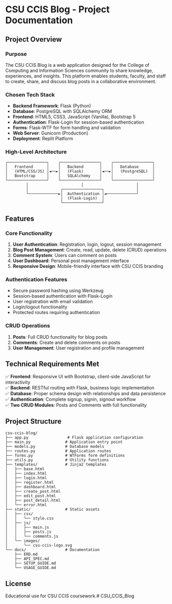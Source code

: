 # CSU CCIS Blog - Project Documentation

## Project Overview

### Purpose
The CSU CCIS Blog is a web application designed for the College of Computing and Information Sciences community to share knowledge, experiences, and insights. This platform enables students, faculty, and staff to create, share, and discuss blog posts in a collaborative environment.

### Chosen Tech Stack
- **Backend Framework**: Flask (Python)
- **Database**: PostgreSQL with SQLAlchemy ORM
- **Frontend**: HTML5, CSS3, JavaScript (Vanilla), Bootstrap 5
- **Authentication**: Flask-Login for session-based authentication
- **Forms**: Flask-WTF for form handling and validation
- **Web Server**: Gunicorn (Production)
- **Deployment**: Replit Platform

### High-Level Architecture

```
┌─────────────────┐    ┌─────────────────┐    ┌─────────────────┐
│   Frontend      │    │   Backend       │    │   Database      │
│   (HTML/CSS/JS) │◄──►│   (Flask)       │◄──►│   (PostgreSQL)  │
│   Bootstrap     │    │   SQLAlchemy    │    │                 │
└─────────────────┘    └─────────────────┘    └─────────────────┘
         │                       │                       │
         │              ┌─────────────────┐              │
         └─────────────►│  Authentication │◄─────────────┘
                        │  (Flask-Login)  │
                        └─────────────────┘
```

## Features

### Core Functionality
1. **User Authentication**: Registration, login, logout, session management
2. **Blog Post Management**: Create, read, update, delete (CRUD) operations
3. **Comment System**: Users can comment on posts
4. **User Dashboard**: Personal post management interface
5. **Responsive Design**: Mobile-friendly interface with CSU CCIS branding

### Authentication Features
- Secure password hashing using Werkzeug
- Session-based authentication with Flask-Login
- User registration with email validation
- Login/logout functionality
- Protected routes requiring authentication

### CRUD Operations
1. **Posts**: Full CRUD functionality for blog posts
2. **Comments**: Create and delete comments on posts
3. **User Management**: User registration and profile management

## Technical Requirements Met

✅ **Frontend**: Responsive UI with Bootstrap, client-side JavaScript for interactivity  
✅ **Backend**: RESTful routing with Flask, business logic implementation  
✅ **Database**: Proper schema design with relationships and data persistence  
✅ **Authentication**: Complete signup, signin, signout workflow  
✅ **Two CRUD Modules**: Posts and Comments with full functionality  

## Project Structure

```
csu-ccis-blog/
├── app.py                 # Flask application configuration
├── main.py               # Application entry point
├── models.py             # Database models
├── routes.py             # Application routes
├── forms.py              # WTForms form definitions
├── utils.py              # Utility functions
├── templates/            # Jinja2 templates
│   ├── base.html
│   ├── index.html
│   ├── login.html
│   ├── register.html
│   ├── dashboard.html
│   ├── create_post.html
│   ├── edit_post.html
│   ├── post_detail.html
│   └── error.html
├── static/               # Static assets
│   ├── css/
│   │   └── style.css
│   ├── js/
│   │   ├── main.js
│   │   ├── posts.js
│   │   └── comments.js
│   └── images/
│       └── csu-ccis-logo.svg
└── docs/                 # Documentation
    ├── ERD.md
    ├── API_SPEC.md
    ├── SETUP_GUIDE.md
    └── USAGE_GUIDE.md
```


## License
Educational use for CSU CCIS coursework.# CSU_CCIS_Blog
